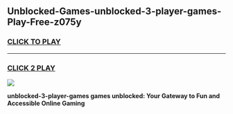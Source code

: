 
## Unblocked-Games-unblocked-3-player-games-Play-Free-z075y
<h3>
<a href="https://premium76.site?title=unblocked-3-player-games&ref=17A">CLICK TO PLAY</a></h3>
<hr>

<h3>
<a href="https://premium76.site?title=unblocked-3-player-games&ref=17A">CLICK 2 PLAY</a>
  
</h3>

<a href="https://premium76.site?title=unblocked-3-player-games&ref=17A"><img src="https://clearcache.store/games.png"></a>


**unblocked-3-player-games games unblocked: Your Gateway to Fun and Accessible Online Gaming**
